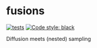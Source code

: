# fusions

[![tests](https://github.com/yallup/fusions/actions/workflows/tests.yml/badge.svg)](https://github.com/yallup/fusions/actions/workflows/tests.yml)
[![Code style: black](https://img.shields.io/badge/code%20style-black-000000.svg)](https://github.com/psf/black)

Diffusion meets (nested) sampling

